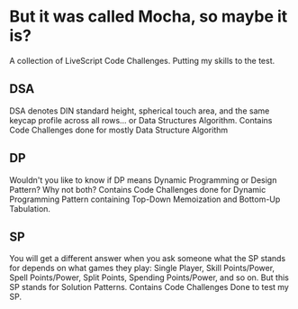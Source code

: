 # But it was called Mocha, so maybe it is?

A collection of LiveScript Code Challenges.
Putting my skills to the test.

## DSA 

DSA denotes DIN standard height, spherical touch area, and the same keycap profile across all rows... or Data Structures Algorithm.
Contains Code Challenges done for mostly Data Structure Algorithm

## DP

Wouldn't you like to know if DP means Dynamic Programming or Design Pattern?
Why not both? Contains Code Challenges done for Dynamic Programming Pattern containing Top-Down Memoization and Bottom-Up Tabulation.

## SP

You will get a different answer when you ask someone what the SP stands for depends on what games they play: Single Player, Skill Points/Power, Spell Points/Power, Split Points, Spending Points/Power, and so on.
But this SP stands for Solution Patterns. Contains Code Challenges Done to test my SP.